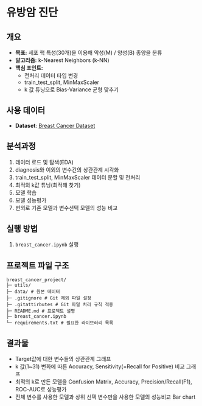 # 유방암 진단

## 개요
- **목표:** 세포 핵 특성(30개)을 이용해 악성(M) / 양성(B) 종양을 분류
- **알고리즘:** k-Nearest Neighbors (k-NN)
- **핵심 포인트:**
  - 전처리 데이터 타입 변경
  - train_test_split, MinMaxScaler
  - k 값 튜닝으로 Bias-Variance 균형 맞추기

## 사용 데이터
- **Dataset**: [Breast Cancer Dataset](https://www.kaggle.com/datasets/yasserh/breast-cancer-dataset/data)

## 분석과정
1. 데이터 로드 및 탐색(EDA)
2. diagnosis와 이외의 변수간의 상관관계 시각화
3. train_test_split, MinMaxScaler 데이터 분할 및 전처리
4. 최적의 k값 튜닝(최적해 찾기)
5. 모델 학습
6. 모델 성능평가
7. 번외로 기존 모델과 변수선택 모델의 성능 비교 

## 실행 방법
1. `breast_cancer.ipynb` 실행

## 프로젝트 파일 구조
```
breast_cancer_project/
├─ utils/
├─ data/ # 원본 데이터
├─ .gitignore # Git 제외 파일 설정
├─ .gitattirbutes # Git 파일 처리 규칙 적용
├─ README.md # 프로젝트 설명
├─ breast_cancer.ipynb
└─ requirements.txt # 필요한 라이브러리 목록
```

## 결과물
- Target값에 대한 변수들의 상관관계 그래프
- k 값(1~31) 변화에 따른 Accuracy, Sensitivity(=Recall for Positive) 비교 그래프
- 최적의 k로 만든 모델을 Confusion Matrix, Accuracy, Precision/Recall(F1), ROC-AUC로 성능평가
- 전체 변수를 사용한 모델과 상위 선택 변수만을 사용한 모델의 성능비교 Bar chart
